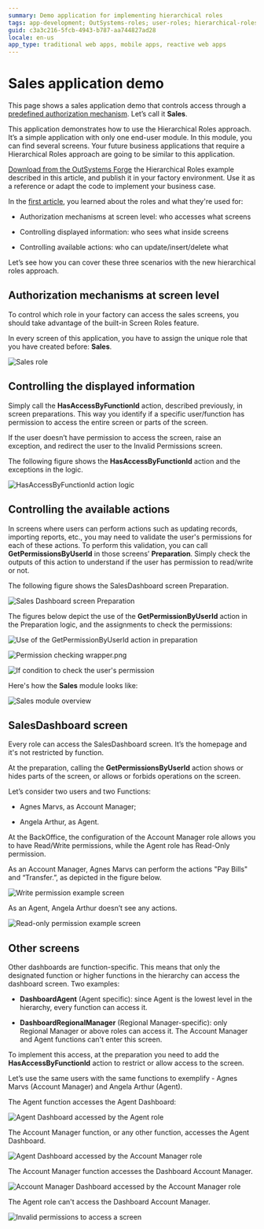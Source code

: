 ```yaml
---
summary: Demo application for implementing hierarchical roles
tags: app-development; OutSystems-roles; user-roles; hierarchical-roles; 
guid: c3a3c216-5fcb-4943-b787-aa744827ad28
locale: en-us
app_type: traditional web apps, mobile apps, reactive web apps
---
```


# Sales application demo

This page shows a sales application demo that controls access through a [predefined authorization mechanism](hands-on.md). Let’s call it **Sales**.

This application demonstrates how to use the Hierarchical Roles approach. It’s a simple application with only one end-user module. In this module, you can find several screens. Your future business applications that require a Hierarchical Roles approach are going to be similar to this application.

<div class="info" markdown="1">
 
[Download from the OutSystems Forge](https://www.outsystems.com/forge/Component_Overview.aspx?ProjectId=8742) the Hierarchical Roles example described in this article, and publish it in your factory environment. Use it as a reference or adapt the code to implement your business case.

</div>

In the [first article](faq.md), you learned about the roles and what they're used for:

* Authorization mechanisms at screen level: who accesses what screens

* Controlling displayed information: who sees what inside screens

* Controlling available actions: who can update/insert/delete what

Let’s see how you can cover these three scenarios with the new hierarchical roles approach.


## Authorization mechanisms at screen level

To control which role in your factory can access the sales screens, you should take advantage of the built-in Screen Roles feature.

In every screen of this application, you have to assign the unique role that you have created before: **Sales**.

![Sales role](images/sales-role-ss.png)

## Controlling the displayed information

Simply call the **HasAccessByFunctionId** action, described previously, in screen preparations. This way you identify if a specific user/function has permission to access the entire screen or parts of the screen.

If the user doesn’t have permission to access the screen, raise an exception, and redirect the user to the Invalid Permissions screen.

The following figure shows the **HasAccessByFunctionId** action and the exceptions in the logic.

![HasAccessByFunctionId action logic](images/hasaccessbyfunctionId-logic-ss.png)

## Controlling the available actions

In screens where users can perform actions such as updating records, importing reports, etc., you may need to validate the user's permissions for each of these actions. To perform this validation, you can call **GetPermissionsByUserId** in those screens’ **Preparation**. Simply check the outputs of this action to understand if the user has permission to read/write or not.

The following figure shows the SalesDashboard screen Preparation.

![Sales Dashboard screen Preparation](images/sales-dashboard-screen-preparation-ss.png)

The figures below depict the use of the **GetPermissionByUserId** action in the Preparation logic, and the assignments to check the permissions:

![Use of the GetPermissionByUserId action in preparation](images/getpermissionbyuserid-action-preparation-ss.png)

![Permission checking wrapper.png](images/permission-checking-wrapper.png)

![If condition to check the user's permission](images/if-condition-check-user's-permission-ss.png)

Here's how the **Sales** module looks like:

![Sales module overview](images/sales-module-overview-ss.png)

## SalesDashboard screen

Every role can access the SalesDashboard screen. It’s the homepage and it's not restricted by function.

At the preparation, calling the **GetPermissionsByUserId** action shows or hides parts of the screen, or allows or forbids operations on the screen.

Let’s consider two users and two Functions:

* Agnes Marvs, as Account Manager;

* Angela Arthur, as Agent.

At the BackOffice, the configuration of the Account Manager role allows you to have Read/Write permissions, while the Agent role has Read-Only permission.

As an Account Manager, Agnes Marvs can perform the actions "Pay Bills" and “Transfer.”, as depicted in the figure below.

![Write permission example screen](images/write-permission-example-screen.png)

As an Agent, Angela Arthur doesn’t see any actions. 

![Read-only permission example screen](images/read-only-permission-example-screen.png)


## Other screens

Other dashboards are function-specific. This means that only the designated function or higher functions in the hierarchy can access the dashboard screen. Two examples:

* **DashboardAgent** (Agent specific): since Agent is the lowest level in the hierarchy, every function can access it.

* **DashboardRegionalManager** (Regional Manager-specific): only Regional Manager or above roles can access it. The Account Manager and Agent functions can't enter this screen.

To implement this access, at the preparation you need to add the **HasAccessByFunctionId** action to restrict or allow access to the screen.

Let’s use the same users with the same functions to exemplify - Agnes Marvs (Account Manager) and Angela Arthur (Agent).

The Agent function accesses the Agent Dashboard:

![Agent Dashboard accessed by the Agent role](images/agent-dashboard-access-by-agent.png)

The Account Manager function, or any other function, accesses the Agent Dashboard.

![Agent Dashboard accessed by the Account Manager role](images/agent-dashboard-access-by-account-manager.png)

The Account Manager function accesses the Dashboard Account Manager.

![Account Manager Dashboard accessed by the Account Manager role](images/account-manager-dashboard-access-by-account-manager.png)

The Agent role can't access the Dashboard Account Manager. 

![Invalid permissions to access a screen](images/invalid-permissions-access-screen.png)
